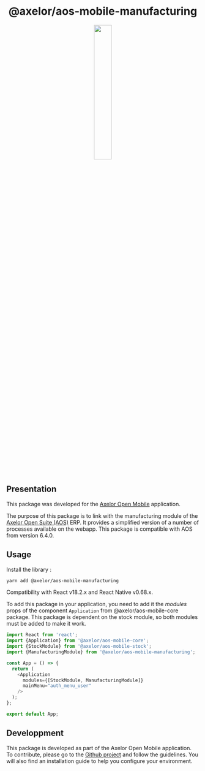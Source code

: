 <h1 align="center">@axelor/aos-mobile-manufacturing</h1>

<div align="center">
    <img src="https://i.imgur.com/KJAAFlT.png" width="30%"/>
</div>

## Presentation

This package was developed for the [Axelor Open Mobile](https://github.com/axelor/axelor-mobile) application. 

The purpose of this package is to link with the manufacturing module of the [Axelor Open Suite (AOS)](https://github.com/axelor/axelor-open-suite) ERP. It provides a simplified version of a number of processes available on the webapp. This package is compatible with AOS from version 6.4.0.

## Usage

Install the library :

```bash
yarn add @axelor/aos-mobile-manufacturing
```

Compatibility with React v18.2.x and React Native v0.68.x.

To add this package in your application, you need to add it the *modules* props of the component `Application` from @axelor/aos-mobile-core package. This package is dependent on the stock module, so both modules must be added to make it work.

```typescript
import React from 'react';
import {Application} from '@axelor/aos-mobile-core';
import {StockModule} from '@axelor/aos-mobile-stock';
import {ManufacturingModule} from '@axelor/aos-mobile-manufacturing';

const App = () => {
  return (
    <Application
      modules={[StockModule, ManufacturingModule]}
      mainMenu="auth_menu_user"
    />
  );
};

export default App;
```

## Developpment

This package is developed as part of the Axelor Open Mobile application. To contribute, please go to the [Github project](https://github.com/axelor/axelor-mobile) and follow the guidelines. You will also find an installation guide to help you configure your environment.
